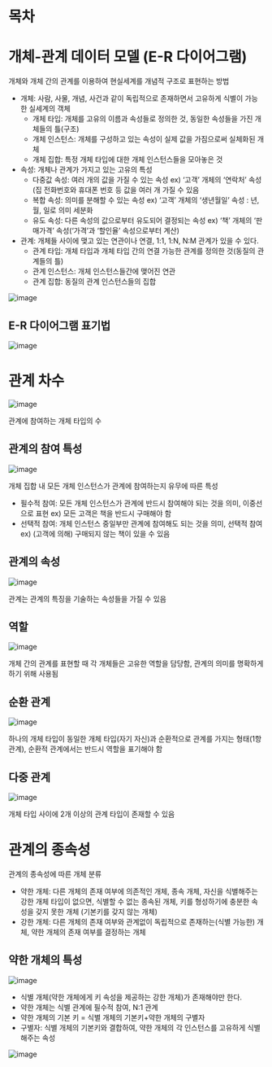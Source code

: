 # 목차

# 개체-관계 데이터 모델 (E-R 다이어그램)
개체와 개체 간의 관계를 이용하여 현실세계를 개념적 구조로 표현하는 방법

- 개체: 사람, 사물, 개념, 사건과 같이 독립적으로 존재하면서 고유하게 식별이 가능한 실세계의 객체
  - 개체 타입: 개체를 고유의 이름과 속성들로 정의한 것, 동일한 속성들을 가진 개체들의 틀(구조)
  - 개체 인스턴스: 개체를 구성하고 있는 속성이 실제 값을 가짐으로써 실체화된 개체
  - 개체 집합: 특정 개체 타입에 대한 개체 인스턴스들을 모아놓은 것
- 속성: 개체나 관계가 가지고 있는 고유의 특성
  - 다중값 속성: 여러 개의 값을 가질 수 있는 속성 ex) ‘고객’ 개체의 ‘연락처’ 속성(집 전화번호와 휴대폰 번호 등 값을 여러 개 가질 수 있음
  - 복합 속성: 의미를 분해할 수 있는 속성 ex) ‘고객’ 개체의 ‘생년월일’ 속성 : 년, 월, 일로 의미 세분화
  - 유도 속성: 다른 속성의 값으로부터 유도되어 결정되는 속성 ex) ‘책’ 개체의 ‘판매가격’ 속성(‘가격’과 ‘할인율’ 속성으로부터 계산)
- 관계: 개체들 사이에 맺고 있는 연관이나 연결, 1:1, 1:N, N:M 관계가 있을 수 있다.
  - 관계 타입: 개체 타입과 개체 타입 간의 연결 가능한 관계를 정의한 것(동질의 관계들의 틀)
  - 관계 인스턴스: 개체 인스턴스들간에 맺어진 연관
  - 관계 집합: 동질의 관계 인스턴스들의 집합

![image](https://github.com/user-attachments/assets/018ad700-6118-43e3-a11a-c8148d309dd3)

## E-R 다이어그램 표기법
![image](https://github.com/user-attachments/assets/6f2c9b95-ee94-40d4-accb-56e8d513a490)

# 관계 차수
![image](https://github.com/user-attachments/assets/4cfa81c4-e5ae-4e8d-86ed-9d128e1c83c1)

관계에 참여하는 개체 타입의 수

## 관계의 참여 특성
![image](https://github.com/user-attachments/assets/13ac868d-a5b2-4ccf-972a-4b8010d706c9)

개체 집합 내 모든 개체 인스턴스가 관계에 참여하는지 유무에 따른 특성

- 필수적 참여: 모든 개체 인스턴스가 관계에 반드시 참여해야 되는 것을 의미, 이중선으로 표현 ex) 모든 고객은 책을 반드시 구매해야 함
- 선택적 참여: 개체 인스턴스 중일부만 관계에 참여해도 되는 것을 의미, 선택적 참여 ex) (고객에 의해) 구매되지 않는 책이 있을 수 있음

## 관계의 속성
![image](https://github.com/user-attachments/assets/d1d482ba-5f0f-46b8-8d15-bb1648042fa1)

관계는 관계의 특징을 기술하는 속성들을 가질 수 있음

## 역할
![image](https://github.com/user-attachments/assets/ddd3efac-7182-4d8c-93cb-f38dec408923)

개체 간의 관계를 표현할 때 각 개체들은 고유한 역할을 담당함, 관계의 의미를 명확하게 하기 위해 사용됨

## 순환 관계
![image](https://github.com/user-attachments/assets/13219981-d28d-40d1-ae94-9577c61dc745)

하나의 개체 타입이 동일한 개체 타입(자기 자신)과 순환적으로 관계를 가지는 형태(1항 관계), 순환적 관계에서는 반드시 역할을 표기해야 함

## 다중 관계
![image](https://github.com/user-attachments/assets/ec6c8026-16f5-4ffe-abf2-d788d77c88de)

개체 타입 사이에 2개 이상의 관계 타입이 존재할 수 있음

# 관계의 종속성
관계의 종속성에 따른 개체 분류

- 약한 개체: 다른 개체의 존재 여부에 의존적인 개체, 종속 개체, 자신을 식별해주는 강한 개체 타입이 없으면, 식별할 수 없는 종속된 개체, 키를 형성하기에 충분한 속성을 갖지 못한 개체 (기본키를 갖지 않는 개체)
- 강한 개체: 다른 개체의 존재 여부와 관계없이 독립적으로 존재하는(식별 가능한) 개체, 약한 개체의 존재 여부를 결정하는 개체

## 약한 개체의 특성
![image](https://github.com/user-attachments/assets/bb8324a9-ad3d-4252-affc-b165e598fc1b)

- 식별 개체(약한 개체에게 키 속성을 제공하는 강한 개체)가 존재해야만 한다.
- 약한 개체는 식별 관계에 필수적 참여, N:1 관계
- 약한 개체의 기본 키 = 식별 개체의 기본키+약한 개체의 구별자
- 구별자: 식별 개체의 기본키와 결합하여, 약한 개체의 각 인스턴스를 고유하게 식별해주는 속성

![image](https://github.com/user-attachments/assets/73a4674e-9e6f-4b03-acdb-184fd123d009)

